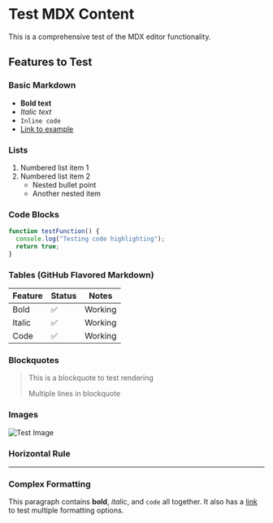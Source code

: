 # Test MDX Content

This is a comprehensive test of the MDX editor functionality.

## Features to Test

### Basic Markdown
- **Bold text**
- *Italic text*
- `Inline code`
- [Link to example](https://example.com)

### Lists
1. Numbered list item 1
2. Numbered list item 2
   - Nested bullet point
   - Another nested item

### Code Blocks
```javascript
function testFunction() {
  console.log("Testing code highlighting");
  return true;
}
```

### Tables (GitHub Flavored Markdown)
| Feature | Status | Notes |
|---------|--------|-------|
| Bold | ✅ | Working |
| Italic | ✅ | Working |
| Code | ✅ | Working |

### Blockquotes
> This is a blockquote to test rendering
> 
> Multiple lines in blockquote

### Images
![Test Image](https://via.placeholder.com/400x200/0066cc/ffffff?text=Test+Image)

### Horizontal Rule
---

### Complex Formatting
This paragraph contains **bold**, *italic*, and `code` all together. It also has a [link](https://example.com) to test multiple formatting options.
